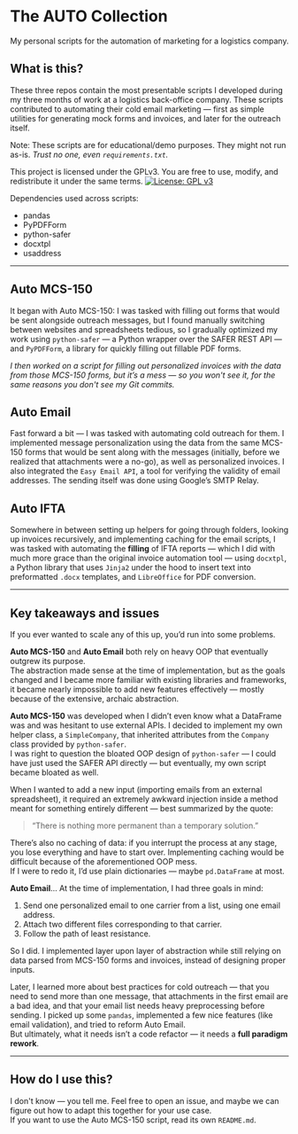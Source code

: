 # The AUTO Collection
My personal scripts for the automation of marketing for a logistics company.

## What is this?
These three repos contain the most presentable scripts I developed during my three months of work at a logistics back-office company. These scripts contributed to automating their cold email marketing — first as simple utilities for generating mock forms and invoices, and later for the outreach itself.

Note: These scripts are for educational/demo purposes. They might not run as-is.
*Trust no one, even `requirements.txt`.*

This project is licensed under the GPLv3. You are free to use, modify, and redistribute it under the same terms.
[![License: GPL v3](https://img.shields.io/badge/License-GPLv3-blue.svg)](https://www.gnu.org/licenses/gpl-3.0)

Dependencies used across scripts:
- pandas
- PyPDFForm
- python-safer
- docxtpl
- usaddress

---

## Auto MCS-150
It began with Auto MCS-150: I was tasked with filling out forms that would be sent alongside outreach messages, but I found manually switching between websites and spreadsheets tedious, so I gradually optimized my work using `python-safer` — a Python wrapper over the SAFER REST API — and `PyPDFForm`, a library for quickly filling out fillable PDF forms.

*I then worked on a script for filling out personalized invoices with the data from those MCS-150 forms, but it’s a mess — so you won't see it, for the same reasons you don't see my Git commits.*

## Auto Email
Fast forward a bit — I was tasked with automating cold outreach for them. I implemented message personalization using the data from the same MCS-150 forms that would be sent along with the messages (initially, before we realized that attachments were a no-go), as well as personalized invoices. I also integrated the `Easy Email API`, a tool for verifying the validity of email addresses. The sending itself was done using Google’s SMTP Relay.

## Auto IFTA
Somewhere in between setting up helpers for going through folders, looking up invoices recursively, and implementing caching for the email scripts, I was tasked with automating the **filling** of IFTA reports — which I did with much more grace than the original invoice automation tool — using `docxtpl`, a Python library that uses `Jinja2` under the hood to insert text into preformatted `.docx` templates, and `LibreOffice` for PDF conversion.


---

## Key takeaways and issues

If you ever wanted to scale any of this up, you’d run into some problems.

**Auto MCS-150** and **Auto Email** both rely on heavy OOP that eventually outgrew its purpose.  
The abstraction made sense at the time of implementation, but as the goals changed and I became more familiar with existing libraries and frameworks, it became nearly impossible to add new features effectively — mostly because of the extensive, archaic abstraction.

**Auto MCS-150** was developed when I didn’t even know what a DataFrame was and was hesitant to use external APIs. I decided to implement my own helper class, a `SimpleCompany`, that inherited attributes from the `Company` class provided by `python-safer`.  
I was right to question the bloated OOP design of `python-safer` — I could have just used the SAFER API directly — but eventually, my own script became bloated as well.  

When I wanted to add a new input (importing emails from an external spreadsheet), it required an extremely awkward injection inside a method meant for something entirely different — best summarized by the quote:  
> “There is nothing more permanent than a temporary solution.”  

There’s also no caching of data: if you interrupt the process at any stage, you lose everything and have to start over. Implementing caching would be difficult because of the aforementioned OOP mess.  
If I were to redo it, I’d use plain dictionaries — maybe `pd.DataFrame` at most.

**Auto Email**… At the time of implementation, I had three goals in mind:
1. Send one personalized email to one carrier from a list, using one email address.  
2. Attach two different files corresponding to that carrier.  
3. Follow the path of least resistance.

So I did. I implemented layer upon layer of abstraction while still relying on data parsed from MCS-150 forms and invoices, instead of designing proper inputs.  

Later, I learned more about best practices for cold outreach — that you need to send more than one message, that attachments in the first email are a bad idea, and that your email list needs heavy preprocessing before sending. I picked up some `pandas`, implemented a few nice features (like email validation), and tried to reform Auto Email.  
But ultimately, what it needs isn’t a code refactor — it needs a **full paradigm rework**.

---

## How do I use this?
I don't know — you tell me. Feel free to open an issue, and maybe we can figure out how to adapt this together for your use case.  
If you want to use the Auto MCS-150 script, read its own `README.md`.

